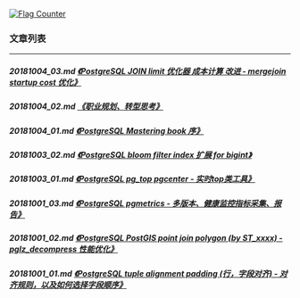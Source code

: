 <a rel="nofollow" href="http://info.flagcounter.com/h9V1"  ><img src="http://s03.flagcounter.com/count/h9V1/bg_FFFFFF/txt_000000/border_CCCCCC/columns_2/maxflags_12/viewers_0/labels_0/pageviews_0/flags_0/"  alt="Flag Counter"  border="0"  ></a>  
  
### 文章列表  
----  
##### 20181004_03.md   [《PostgreSQL JOIN limit 优化器 成本计算 改进 - mergejoin startup cost 优化》](20181004_03.md)  
##### 20181004_02.md   [《职业规划、转型思考》](20181004_02.md)  
##### 20181004_01.md   [《PostgreSQL Mastering book 序》](20181004_01.md)  
##### 20181003_02.md   [《PostgreSQL bloom filter index 扩展 for bigint》](20181003_02.md)  
##### 20181003_01.md   [《PostgreSQL pg_top pgcenter - 实时top类工具》](20181003_01.md)  
##### 20181001_03.md   [《PostgreSQL pgmetrics - 多版本、健康监控指标采集、报告》](20181001_03.md)  
##### 20181001_02.md   [《PostgreSQL PostGIS point join polygon (by ST_xxxx) - pglz_decompress 性能优化》](20181001_02.md)  
##### 20181001_01.md   [《PostgreSQL tuple alignment padding (行，字段对齐) - 对齐规则，以及如何选择字段顺序》](20181001_01.md)  
